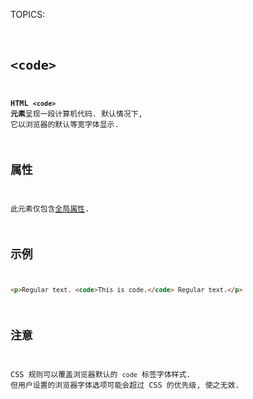 TOPICS: <code>

# `<code>`

**HTML `<code>` 元素**呈现一段计算机代码. 默认情况下, 它以浏览器的默认等宽字体显示.

## 属性

此元素仅包含[全局属性](/zh-hans/webfrontend/HTML_Global_Attributes).

## 示例

```html
<p>Regular text. <code>This is code.</code> Regular text.</p>
```

## 注意

CSS 规则可以覆盖浏览器默认的 `code` 标签字体样式. 但用户设置的浏览器字体选项可能会超过 CSS 的优先级, 使之无效.
